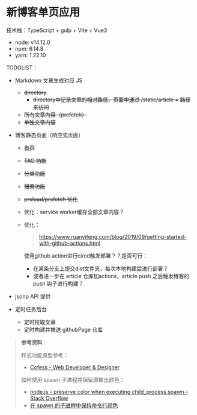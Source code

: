 # 新博客单页应用

技术栈：TypeScript + gulp + Vite + Vue3

- node: v14.12.0
- npm: 6.14.8
- yarn: 1.22.10

TODOLIST：

- Markdown 文章生成对应 JS
  - ~~directory~~
    - ~~directory中记录文章的相对路径，页面中通过 /static/article + 路径来访问~~
  - ~~所有文章内容（prefetch）~~
  - ~~单独文章内容~~

- 博客静态页面（响应式页面）
  - ~~首页~~
  - ~~TAG 功能~~
  - ~~分类功能~~
  - ~~搜索功能~~
  - ~~preload/prefetch 优化~~
  - 优化：service worker缓存全部文章内容？
  - 优化：
    > https://www.ruanyifeng.com/blog/2019/09/getting-started-with-github-actions.html

    使用github action进行ci/cd触发部署？？是否可行：
    - 在某条分支上提交dist文件夹，每次本地构建后进行部署？
    - 或者进一步在 article 仓库加actions，article push 之后触发博客的 push 钩子进行构建？

- jsonp API 提供

- 定时任务后台
  - 定时拉取文章
  - 定时构建并推送 githubPage 仓库

> **参考资料**：
>
> 样式功能原型参考：
>
> - [Cofess - Web Developer & Designer](https://blog.cofess.com/)
>
> 如何使用 spawn 子进程并保留原输出颜色：
>
> - [node.js - preserve color when executing child_process.spawn - Stack Overflow](https://stackoverflow.com/questions/7725809/preserve-color-when-executing-child-process-spawn#answer-43375301)
> - [在 spawn 的子进程中保持命令行颜色](https://kohpoll.github.io/blog/2016/09/15/spawn-and-terminal-color/)

